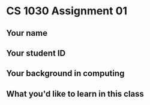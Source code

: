 # CS 1030 Assignment 01

## Your name

## Your student ID

## Your background in computing

## What you'd like to learn in this class
